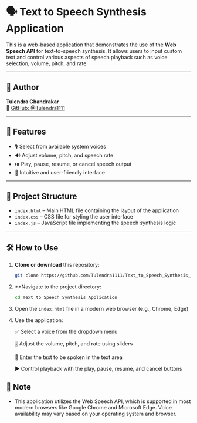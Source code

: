 # 🗣️ Text to Speech Synthesis Application

This is a web-based application that demonstrates the use of the **Web Speech API** for text-to-speech synthesis. It allows users to input custom text and control various aspects of speech playback such as voice selection, volume, pitch, and rate.

---

## 👤 Author

**Tulendra Chandrakar**  
🔗 [GitHub: @Tulendra1111](https://github.com/Tulendra1111)

---

## 🚀 Features

- 🎙️ Select from available system voices  
- 🔊 Adjust volume, pitch, and speech rate  
- ⏯️ Play, pause, resume, or cancel speech output  
- 🧠 Intuitive and user-friendly interface  

---

## 📂 Project Structure

- `index.html` – Main HTML file containing the layout of the application  
- `index.css` – CSS file for styling the user interface  
- `index.js` – JavaScript file implementing the speech synthesis logic  

---

## 🛠️ How to Use

1. **Clone or download** this repository:
   ```bash
   git clone https://github.com/Tulendra1111/Text_to_Speech_Synthesis_Application.git

2. **Navigate to the project directory:
   ```bash
   cd Text_to_Speech_Synthesis_Application
   
3. Open the `index.html` file in a modern web browser (e.g., Chrome, Edge)

4. Use the application:

   ✅ Select a voice from the dropdown menu
 
   🎚️ Adjust the volume, pitch, and rate using sliders

   📝 Enter the text to be spoken in the text area

   ▶️ Control playback with the play, pause, resume, and cancel buttons

## 📌 Note
- This application utilizes the Web Speech API, which is supported in most modern browsers like Google Chrome and Microsoft Edge.
Voice availability may vary based on your operating system and browser.   
